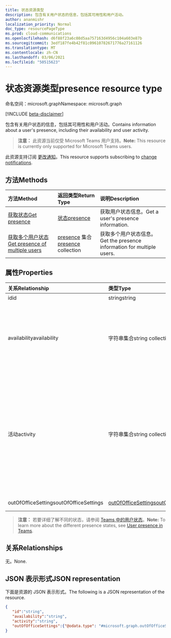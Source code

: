 ```yaml
---
title: 状态资源类型
description: 包含有关用户状态的信息，包括其可用性和用户活动。
author: ananmishr
localization_priority: Normal
doc_type: resourcePageType
ms.prod: cloud-communications
ms.openlocfilehash: d6f88f23a6c08d5aa757163d4956c104a603e87b
ms.sourcegitcommit: 3edf187fe4b42f81c09610782671776a27161126
ms.translationtype: MT
ms.contentlocale: zh-CN
ms.lasthandoff: 03/06/2021
ms.locfileid: "50515623"
---
```

# <a name="presence-resource-type"></a><span data-ttu-id="e4bba-103">状态资源类型</span><span class="sxs-lookup"><span data-stu-id="e4bba-103">presence resource type</span></span>

<span data-ttu-id="e4bba-104">命名空间：microsoft.graph</span><span class="sxs-lookup"><span data-stu-id="e4bba-104">Namespace: microsoft.graph</span></span>

[!INCLUDE [beta-disclaimer](../../includes/beta-disclaimer.md)]

<span data-ttu-id="e4bba-105">包含有关用户状态的信息，包括其可用性和用户活动。</span><span class="sxs-lookup"><span data-stu-id="e4bba-105">Contains information about a user's presence, including their availability and user activity.</span></span>

> <span data-ttu-id="e4bba-106">**注意：** 此资源当前仅受 Microsoft Teams 用户支持。</span><span class="sxs-lookup"><span data-stu-id="e4bba-106">**Note:** This resource is currently only supported for Microsoft Teams users.</span></span>

<span data-ttu-id="e4bba-107">此资源支持订阅 [更改通知](/graph/webhooks)。</span><span class="sxs-lookup"><span data-stu-id="e4bba-107">This resource supports subscribing to [change notifications](/graph/webhooks).</span></span>

## <a name="methods"></a><span data-ttu-id="e4bba-108">方法</span><span class="sxs-lookup"><span data-stu-id="e4bba-108">Methods</span></span>

| <span data-ttu-id="e4bba-109">方法</span><span class="sxs-lookup"><span data-stu-id="e4bba-109">Method</span></span>                                                            | <span data-ttu-id="e4bba-110">返回类型</span><span class="sxs-lookup"><span data-stu-id="e4bba-110">Return Type</span></span>                                       | <span data-ttu-id="e4bba-111">说明</span><span class="sxs-lookup"><span data-stu-id="e4bba-111">Description</span></span>                                  |
|:------------------------------------------------------------------|:--------------------------------------------------|:---------------------------------------------|
| [<span data-ttu-id="e4bba-112">获取状态</span><span class="sxs-lookup"><span data-stu-id="e4bba-112">Get presence</span></span>](../api/presence-get.md)     | [<span data-ttu-id="e4bba-113">状态</span><span class="sxs-lookup"><span data-stu-id="e4bba-113">presence</span></span>](../resources/presence.md)     | <span data-ttu-id="e4bba-114">获取用户状态信息。</span><span class="sxs-lookup"><span data-stu-id="e4bba-114">Get a user's presence information.</span></span>
| [<span data-ttu-id="e4bba-115">获取多个用户状态</span><span class="sxs-lookup"><span data-stu-id="e4bba-115">Get presence of multiple users</span></span>](../api/cloudcommunications-getpresencesbyuserid.md)    |  <span data-ttu-id="e4bba-116">[presence](../resources/presence.md) 集合</span><span class="sxs-lookup"><span data-stu-id="e4bba-116">[presence](../resources/presence.md) collection</span></span>     |  <span data-ttu-id="e4bba-117">获取多个用户状态信息。</span><span class="sxs-lookup"><span data-stu-id="e4bba-117">Get the presence information for multiple users.</span></span>      |


## <a name="properties"></a><span data-ttu-id="e4bba-118">属性</span><span class="sxs-lookup"><span data-stu-id="e4bba-118">Properties</span></span>

| <span data-ttu-id="e4bba-119">关系</span><span class="sxs-lookup"><span data-stu-id="e4bba-119">Relationship</span></span>        | <span data-ttu-id="e4bba-120">类型</span><span class="sxs-lookup"><span data-stu-id="e4bba-120">Type</span></span>                                                 | <span data-ttu-id="e4bba-121">说明</span><span class="sxs-lookup"><span data-stu-id="e4bba-121">Description</span></span>                                                         |
|:--------------------|:-----------------------------------------------------|:--------------------------------------------------------------------|
|<span data-ttu-id="e4bba-122">id</span><span class="sxs-lookup"><span data-stu-id="e4bba-122">id</span></span>    |  <span data-ttu-id="e4bba-123">string</span><span class="sxs-lookup"><span data-stu-id="e4bba-123">string</span></span>     |  <span data-ttu-id="e4bba-124">用户对象 ID</span><span class="sxs-lookup"><span data-stu-id="e4bba-124">The user object id</span></span>   |
|<span data-ttu-id="e4bba-125">availability</span><span class="sxs-lookup"><span data-stu-id="e4bba-125">availability</span></span>    |  <span data-ttu-id="e4bba-126">字符串集合</span><span class="sxs-lookup"><span data-stu-id="e4bba-126">string collection</span></span>   |   <span data-ttu-id="e4bba-127">用户的基本状态信息。</span><span class="sxs-lookup"><span data-stu-id="e4bba-127">The base presence information for a user.</span></span> <span data-ttu-id="e4bba-128">可能的值是 `Available` ， ， ， ， ， ， `AvailableIdle` `Away` `BeRightBack` `Busy` `BusyIdle` `DoNotDisturb` ， `Offline``PresenceUnknown`</span><span class="sxs-lookup"><span data-stu-id="e4bba-128">Possible values are `Available`, `AvailableIdle`,  `Away`, `BeRightBack`, `Busy`, `BusyIdle`, `DoNotDisturb`, `Offline`, `PresenceUnknown`</span></span>  |
|<span data-ttu-id="e4bba-129">活动</span><span class="sxs-lookup"><span data-stu-id="e4bba-129">activity</span></span>    |  <span data-ttu-id="e4bba-130">字符串集合</span><span class="sxs-lookup"><span data-stu-id="e4bba-130">string collection</span></span>      |    <span data-ttu-id="e4bba-131">用户可用性的补充信息。</span><span class="sxs-lookup"><span data-stu-id="e4bba-131">The supplemental information to a user's availability.</span></span> <span data-ttu-id="e4bba-132">可能的值是 `Available` ， ， ， ， ， ， ， `Away` `BeRightBack` `Busy` `DoNotDisturb` `InACall` `InAConferenceCall` `Inactive` `InAMeeting` `Offline` `OffWork` `OutOfOffice` `PresenceUnknown` `Presenting` `UrgentInterruptionsOnly` 。</span><span class="sxs-lookup"><span data-stu-id="e4bba-132">Possible values are `Available`, `Away`, `BeRightBack`, `Busy`, `DoNotDisturb`, `InACall`, `InAConferenceCall`, `Inactive`,`InAMeeting`, `Offline`, `OffWork`,`OutOfOffice`, `PresenceUnknown`,`Presenting`, `UrgentInterruptionsOnly`.</span></span>       |
|<span data-ttu-id="e4bba-133">outOfOfficeSettings</span><span class="sxs-lookup"><span data-stu-id="e4bba-133">outOfOfficeSettings</span></span> | [<span data-ttu-id="e4bba-134">outOfOfficeSettings</span><span class="sxs-lookup"><span data-stu-id="e4bba-134">outOfOfficeSettings</span></span>](outOfOfficeSettings.md) | <span data-ttu-id="e4bba-135">用户的外出设置。</span><span class="sxs-lookup"><span data-stu-id="e4bba-135">The out of office settings for a user.</span></span> |

><span data-ttu-id="e4bba-136">**注意：** 若要详细了解不同的状态，请参阅 [Teams 中的用户状态](/microsoftteams/presence-admins)。</span><span class="sxs-lookup"><span data-stu-id="e4bba-136">**Note:** To learn more about the different presence states, see [User presence in Teams](/microsoftteams/presence-admins).</span></span> 

## <a name="relationships"></a><span data-ttu-id="e4bba-137">关系</span><span class="sxs-lookup"><span data-stu-id="e4bba-137">Relationships</span></span>

<span data-ttu-id="e4bba-138">无。</span><span class="sxs-lookup"><span data-stu-id="e4bba-138">None.</span></span>

## <a name="json-representation"></a><span data-ttu-id="e4bba-139">JSON 表示形式</span><span class="sxs-lookup"><span data-stu-id="e4bba-139">JSON representation</span></span>

<span data-ttu-id="e4bba-140">下面是资源的 JSON 表示形式。</span><span class="sxs-lookup"><span data-stu-id="e4bba-140">The following is a JSON representation of the resource.</span></span>

<!-- {
  "blockType": "resource",
  "optionalProperties": [
  ],
  "@odata.type": "microsoft.graph.presence"
}-->
```json
{
   "id":"string",
   "availability":"string",
   "activity":"string",
   "outOfOfficeSettings":{"@odata.type": "#microsoft.graph.outOfOfficeSettings"}
}
```
